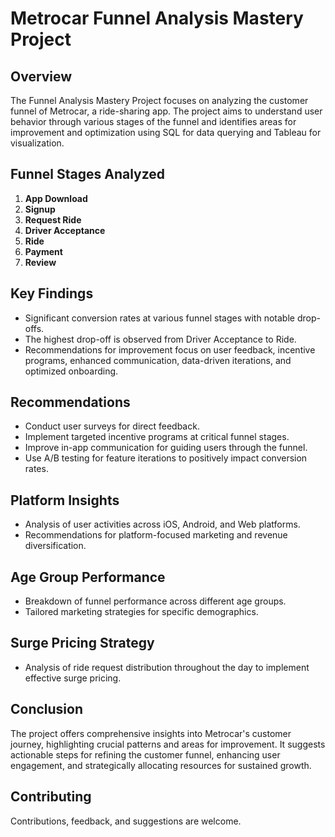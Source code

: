 # Metrocar Funnel Analysis Mastery Project

## Overview
The Funnel Analysis Mastery Project focuses on analyzing the customer funnel of Metrocar, a ride-sharing app. The project aims to understand user behavior through various stages of the funnel and identifies areas for improvement and optimization using SQL for data querying and Tableau for visualization.

## Funnel Stages Analyzed
1. **App Download**
2. **Signup**
3. **Request Ride**
4. **Driver Acceptance**
5. **Ride**
6. **Payment**
7. **Review**

## Key Findings
- Significant conversion rates at various funnel stages with notable drop-offs.
- The highest drop-off is observed from Driver Acceptance to Ride.
- Recommendations for improvement focus on user feedback, incentive programs, enhanced communication, data-driven iterations, and optimized onboarding.

## Recommendations
- Conduct user surveys for direct feedback.
- Implement targeted incentive programs at critical funnel stages.
- Improve in-app communication for guiding users through the funnel.
- Use A/B testing for feature iterations to positively impact conversion rates.

## Platform Insights
- Analysis of user activities across iOS, Android, and Web platforms.
- Recommendations for platform-focused marketing and revenue diversification.

## Age Group Performance
- Breakdown of funnel performance across different age groups.
- Tailored marketing strategies for specific demographics.

## Surge Pricing Strategy
- Analysis of ride request distribution throughout the day to implement effective surge pricing.

## Conclusion
The project offers comprehensive insights into Metrocar's customer journey, highlighting crucial patterns and areas for improvement. It suggests actionable steps for refining the customer funnel, enhancing user engagement, and strategically allocating resources for sustained growth.

## Contributing
Contributions, feedback, and suggestions are welcome. 

